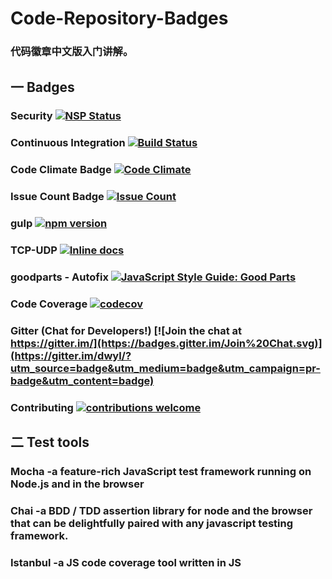 # Code-Repository-Badges
### 代码徽章中文版入门讲解。

## 一 Badges

### Security [![NSP Status](https://nodesecurity.io/orgs/420-pro/projects/ef02c63d-3322-4543-b941-1c44be6fc6cb/badge)](https://nodesecurity.io/orgs/420-pro/projects/ef02c63d-3322-4543-b941-1c44be6fc6cb)


### Continuous Integration [![Build Status](https://travis-ci.org/lulinliao/travis-broken-example.svg?branch=master)](https://travis-ci.org/lulinliao/travis-broken-example)


### Code Climate Badge [![Code Climate](https://codeclimate.com/github/lulinliao/TCP-UDP/badges/gpa.svg)](https://codeclimate.com/github/lulinliao/TCP-UDP)


### Issue Count Badge [![Issue Count](https://codeclimate.com/github/lulinliao/TCP-UDP/badges/issue_count.svg)](https://codeclimate.com/github/lulinliao/TCP-UDP)


### gulp  [![npm version](https://badge.fury.io/js/gulp.svg)](https://badge.fury.io/js/gulp)


### TCP-UDP [![Inline docs](http://inch-ci.org/github/lulinliao/TCP-UDP.svg?branch=master)](http://inch-ci.org/github/lulinliao/TCP-UDP)


### goodparts - Autofix [![JavaScript Style Guide: Good Parts](https://img.shields.io/badge/code%20style-goodparts-brightgreen.svg?style=flat)](https://github.com/dwyl/goodparts "JavaScript The Good Parts")


### Code Coverage [![codecov](https://codecov.io/gh/lulinliao/example-node/branch/master/graph/badge.svg)](https://codecov.io/gh/lulinliao/example-node)


### Gitter (Chat for Developers!)  [![Join the chat at https://gitter.im/](https://badges.gitter.im/Join%20Chat.svg)](https://gitter.im/dwyl/?utm_source=badge&utm_medium=badge&utm_campaign=pr-badge&utm_content=badge)


### Contributing  [![contributions welcome](https://img.shields.io/badge/contributions-welcome-brightgreen.svg?style=flat)](https://github.com/dwyl/esta/issues)

## 二 Test tools

### Mocha -a feature-rich JavaScript test framework running on Node.js and in the browser

### Chai -a BDD / TDD assertion library for node and the browser that can be delightfully paired with any javascript testing framework.

### Istanbul -a JS code coverage tool written in JS
